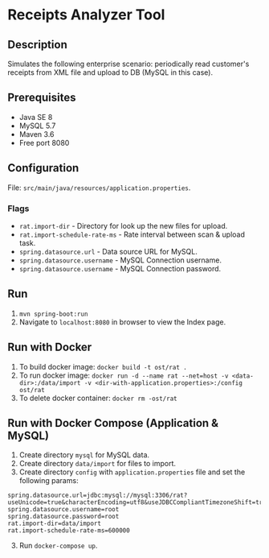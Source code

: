 # Receipts Analyzer Tool

## Description

Simulates the following enterprise scenario: periodically read customer's receipts from XML file and upload to DB (MySQL in this case).

## Prerequisites

* Java SE 8
* MySQL 5.7
* Maven 3.6
* Free port 8080

## Configuration

File: `src/main/java/resources/application.properties`.

### Flags

* `rat.import-dir` - Directory for look up the new files for upload.
* `rat.import-schedule-rate-ms` - Rate interval between scan & upload task.
* `spring.datasource.url` - Data source URL for MySQL.
* `spring.datasource.username` - MySQL Connection username.
* `spring.datasource.username` - MySQL Connection password.

## Run

1. `mvn spring-boot:run`
1. Navigate to `localhost:8080` in browser to view the Index page.

## Run with Docker

1. To build docker image: `docker build -t ost/rat .`
1. To run docker image: `docker run -d --name rat --net=host -v <data-dir>:/data/import -v <dir-with-application.properties>:/config ost/rat`
1. To delete docker container: `docker rm -ost/rat`

## Run with Docker Compose (Application & MySQL)

1. Create directory `mysql` for MySQL data.
2. Create directory `data/import` for files to import.
2. Create directory `config` with `application.properties` file and set the following params:
````
spring.datasource.url=jdbc:mysql://mysql:3306/rat?useUnicode=true&characterEncoding=utf8&useJDBCCompliantTimezoneShift=true&useLegacyDatetimeCode=false&serverTimezone=UTC
spring.datasource.username=root
spring.datasource.password=root
rat.import-dir=data/import
rat.import-schedule-rate-ms=600000
````
3. Run `docker-compose up`.